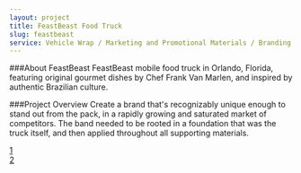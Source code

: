 ```yaml
---
layout: project
title: FeastBeast Food Truck
slug: feastbeast
service: Vehicle Wrap / Marketing and Promotional Materials / Branding
---
```


###About FeastBeast
FeastBeast mobile food truck in Orlando, Florida, featuring original gourmet dishes by Chef Frank Van Marlen, and inspired by authentic Brazilian culture.

###Project Overview
Create a brand that's recognizably unique enough to stand out from the pack, in a rapidly growing and saturated market of competitors. The band needed to be rooted in a foundation that was the truck itself, and then applied throughout all supporting materials.

<div class="gallery">
  <div class="gallery-group">
    <a class="fancybox" rel="gallery" href="feastbeast-actionshot.jpg"><div class="image large-image" style="background-image:url('feastbeast-actionshot.jpg')"></div></a>
    <div class="small-image-group">
      <a class="fancybox" rel="gallery" href="http://fancyapps.com/fancybox/demo/1_b.jpg"><div class="image small-image" style="background-image:url('http://placeimg.com/1000/700/nature')">1</div></a>
      <a class="fancybox" rel="gallery" href="http://fancyapps.com/fancybox/demo/1_b.jpg"><div class="image small-image" style="background-image:url('http://placeimg.com/1000/700/nature')">2</div></a>
    </div>
  </div>
</div>
